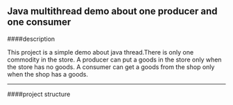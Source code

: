 Java multithread demo about one producer and one consumer
----

####description	

This project is a simple demo about java thread.There is only one commodity in the store.
A producer can put a goods in the store only when the store has no goods.
A consumer can get a goods from the shop only when the shop has a goods.

----
####project structure

